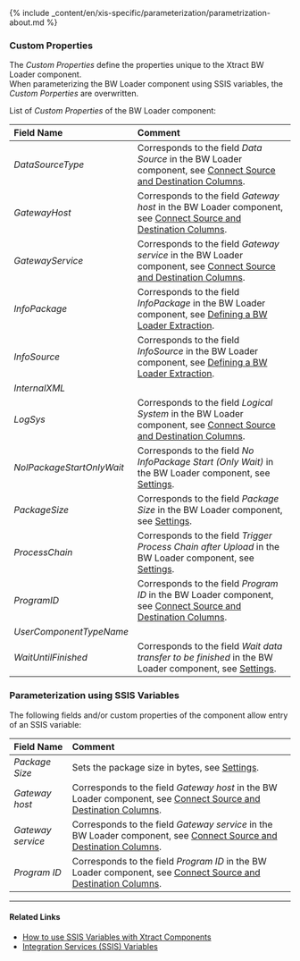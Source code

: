 
{% include _content/en/xis-specific/parameterization/parametrization-about.md  %}

### Custom Properties

The *Custom Properties* define the properties unique to the Xtract BW Loader component. <br>
When parameterizing the BW Loader component using SSIS variables, the *Custom Porperties* are overwritten.

List of *Custom Properties* of the BW Loader component:

|Field Name|Comment|
|:----|:----|
| *DataSourceType* | Corresponds to the field *Data Source* in the BW Loader component, see [Connect Source and Destination Columns](./connect-source-and-destination-column). |
| *GatewayHost* | Corresponds to the field *Gateway host* in the BW Loader component, see [Connect Source and Destination Columns](./connect-source-and-destination-column).|
| *GatewayService* | Corresponds to the field *Gateway service* in the BW Loader component, see [Connect Source and Destination Columns](./connect-source-and-destination-column).|
| *InfoPackage* | Corresponds to the field *InfoPackage* in the BW Loader component, see [Defining a BW Loader Extraction](./lookup-info-packages).|
| *InfoSource* | Corresponds to the field *InfoSource* in the BW Loader component, see [Defining a BW Loader Extraction](./lookup-info-packages).|
| *InternalXML* | |
| *LogSys* | Corresponds to the field *Logical System* in the BW Loader component, see [Connect Source and Destination Columns](./connect-source-and-destination-column).|
| *NolPackageStartOnlyWait* | Corresponds to the field *No InfoPackage Start (Only Wait)* in the BW Loader component, see [Settings](./settings).|
| *PackageSize* | Corresponds to the field *Package Size* in the BW Loader component, see [Settings](./settings#general).|
| *ProcessChain* | Corresponds to the field *Trigger Process Chain after Upload* in the BW Loader component, see [Settings](./settings#general).|
| *ProgramID* | Corresponds to the field *Program ID* in the BW Loader component, see [Connect Source and Destination Columns](./connect-source-and-destination-column). |
| *UserComponentTypeName* | |
| *WaitUntilFinished* | Corresponds to the field *Wait data transfer to be finished* in the BW Loader component, see [Settings](./settings#general). |

### Parameterization using SSIS Variables
The following fields and/or custom properties of the component allow entry of an SSIS variable:

|Field Name|Comment|
|:----|:----|
| *Package Size* | Sets the package size in bytes, see [Settings](./settings#general).|
| *Gateway host* | Corresponds to the field *Gateway host* in the BW Loader component, see [Connect Source and Destination Columns](./connect-source-and-destination-column). |
| *Gateway service* | Corresponds to the field *Gateway service* in the BW Loader component, see [Connect Source and Destination Columns](./connect-source-and-destination-column).|
| *Program ID* | Corresponds to the field *Program ID* in the BW Loader component, see [Connect Source and Destination Columns](./connect-source-and-destination-column).|

****
#### Related Links
- [How to use SSIS Variables with Xtract Components](../parameterization/parameterization-var) 
- [Integration Services (SSIS) Variables](https://docs.microsoft.com/en-us/sql/integration-services/integration-services-ssis-variables?view=sql-server-ver15)
